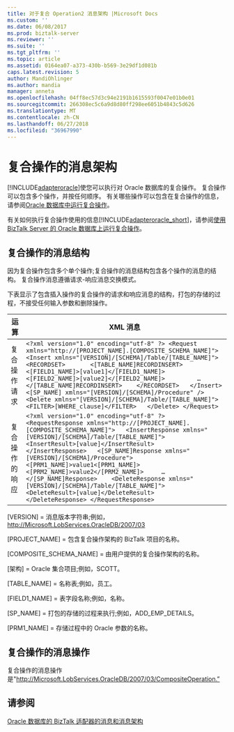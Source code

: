 ```yaml
---
title: 对于复合 Operation2 消息架构 |Microsoft Docs
ms.custom: ''
ms.date: 06/08/2017
ms.prod: biztalk-server
ms.reviewer: ''
ms.suite: ''
ms.tgt_pltfrm: ''
ms.topic: article
ms.assetid: 0164ea07-a373-430b-b569-3e29df1d081b
caps.latest.revision: 5
author: MandiOhlinger
ms.author: mandia
manager: anneta
ms.openlocfilehash: 04ff8ec57d3c94e2191b1615593f0047e01b0e01
ms.sourcegitcommit: 266308ec5c6a9d8d80ff298ee6051b4843c5d626
ms.translationtype: MT
ms.contentlocale: zh-CN
ms.lasthandoff: 06/27/2018
ms.locfileid: "36967990"
---
```

# <a name="message-schemas-for-the-composite-operation"></a>复合操作的消息架构
[!INCLUDE[adapteroracle](../../includes/adapteroracle-md.md)]使您可以执行对 Oracle 数据库的复合操作。 复合操作可以包含多个操作，并按任何顺序。 有关哪些操作可以包含在复合操作的信息，请参阅[Oracle 数据库中运行复合操作](../../adapters-and-accelerators/adapter-oracle-database/run-composite-operations-in-oracle-database.md)。  
  
 有关如何执行复合操作使用的信息[!INCLUDE[adapteroracle_short](../../includes/adapteroracle-short-md.md)]，请参阅[使用 BizTalk Server 的 Oracle 数据库上运行复合操作](../../adapters-and-accelerators/adapter-oracle-database/run-composite-operations-on-oracle-database-using-biztalk-server.md)。  
  
## <a name="message-structure-for-the-composite-operation"></a>复合操作的消息结构  
 因为复合操作包含多个单个操作;复合操作的消息结构包含各个操作的消息的结构。 复合操作消息遵循请求-响应消息交换模式。  
  
 下表显示了包含插入操作的复合操作的请求和响应消息的结构，打包的存储的过程，不接受任何输入参数和删除操作。  
  
|运算|XML 消息|  
|---------------|-----------------|  
|复合操作请求|`<?xml version="1.0" encoding="utf-8" ?> <Request xmlns="http://[PROJECT_NAME].[COMPOSITE_SCHEMA_NAME]">   <Insert xmlns="[VERSION]/[SCHEMA]/Table/[TABLE_NAME]">     <RECORDSET>       <[TABLE_NAME]RECORDINSERT>         <[FIELD1_NAME]>[value1]</[FIELD1_NAME]>         <[FIELD2_NAME]>[value2]</[FIELD2_NAME]>         …       </[TABLE_NAME]RECORDINSERT>    </RECORDSET>   </Insert>   <[SP_NAME] xmlns="[VERSION]/[SCHEMA]/Procedure" />   <Delete xmlns="[VERSION]/[SCHEMA]/Table/[TABLE_NAME]">     <FILTER>[WHERE_clause]</FILTER>   </Delete> </Request>`|  
|复合操作的响应|`<?xml version="1.0" encoding="utf-8" ?>  <RequestResponse xmlns="http://[PROJECT_NAME].[COMPOSITE_SCHEMA_NAME]">   <InsertResponse xmlns="[VERSION]/[SCHEMA]/Table/[TABLE_NAME]">     <InsertResult>[value]</InsertResult>    </InsertResponse>   <[SP_NAME]Response xmlns="[VERSION]/[SCHEMA]/Procedure">     <[PRM1_NAME]>value1<[PRM1_NAME]>     <[PRM2_NAME]>value2</[PRM2_NAME]>     …   </[SP_NAME]Response>    <DeleteResponse xmlns="[VERSION]/[SCHEMA]/Table/[TABLE_NAME]">     <DeleteResult>[value]</DeleteResult>    </DeleteResponse> </RequestResponse>`|  
  
 [VERSION] = 消息版本字符串;例如， http://Microsoft.LobServices.OracleDB/2007/03  
  
 [PROJECT_NAME] = 包含复合操作架构的 BizTalk 项目的名称。  
  
 [COMPOSITE_SCHEMA_NAME] = 由用户提供的复合操作架构的名称。  
  
 [架构] = Oracle 集合项目;例如，SCOTT。  
  
 [TABLE_NAME] = 名称表;例如，员工。  
  
 [FIELD1_NAME] = 表字段名称;例如，名称。  
  
 [SP_NAME] = 打包的存储的过程来执行;例如，ADD_EMP_DETAILS。  
  
 [PRM1_NAME] = 存储过程中的 Oracle 参数的名称。  
  
## <a name="message-action-for-the-composite-operation"></a>复合操作的消息操作  
 复合操作的消息操作是"<http://Microsoft.LobServices.OracleDB/2007/03/CompositeOperation.”>  
  
## <a name="see-also"></a>请参阅  
 [Oracle 数据库的 BizTalk 适配器的消息和消息架构](../../adapters-and-accelerators/adapter-oracle-database/messages-and-message-schemas-for-biztalk-adapter-for-oracle-database.md)